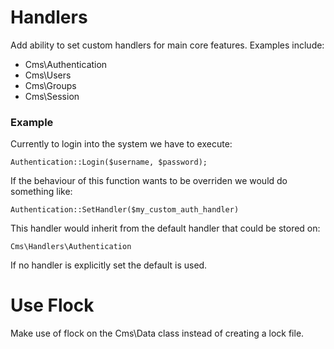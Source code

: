 # Handlers

Add ability to set custom handlers for main core features. Examples
include:

* Cms\Authentication
* Cms\Users
* Cms\Groups
* Cms\Session

### Example

Currently to login into the system we have to execute:

    Authentication::Login($username, $password);

If the behaviour of this function wants to be overriden we would
do something like:

    Authentication::SetHandler($my_custom_auth_handler)
    
This handler would inherit from the default handler that could be
stored on:

    Cms\Handlers\Authentication
    
If no handler is explicitly set the default is used.

# Use Flock

Make use of flock on the Cms\Data class instead of creating a lock file.
